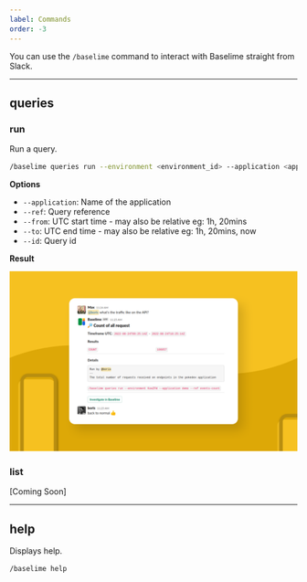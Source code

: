 ```yaml
---
label: Commands
order: -3
---
```


You can use the `/baselime` command to interact with Baselime straight from Slack.

---

## queries

### run

Run a query.

```bash # :icon-terminal: slack
/baselime queries run --environment <environment_id> --application <application_name> --ref <query_ref> --from 2days --to 1day
```

**Options**

- `--application`: Name of the application
- `--ref`: Query reference
- `--from`: UTC start time - may also be relative eg: 1h, 20mins
- `--to`: UTC end time - may also be relative eg: 1h, 20mins, now
- `--id`: Query id

**Result**

![Slack queries run result](../../assets/images/illustrations/slack/queries.png)

### list

[Coming Soon]

---

## help

Displays help.

```bash # :icon-terminal: slack
/baselime help
```
